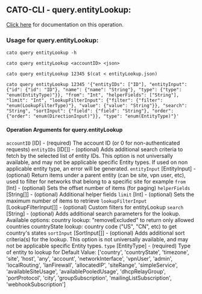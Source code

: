 
## CATO-CLI - query.entityLookup:
[Click here](https://api.catonetworks.com/documentation/#query-entityLookup) for documentation on this operation.

### Usage for query.entityLookup:

`cato query entityLookup -h`

`cato query entityLookup <accountID> <json>`

`cato query entityLookup 12345 $(cat < entityLookup.json)`

`cato query entityLookup 12345 '{"entityIDs": ["ID"], "entityInput": {"id": {"id": "ID"}, "name": {"name": "String"}, "type": {"type": "enum(EntityType)"}}, "from": "Int", "helperFields": ["String"], "limit": "Int", "lookupFilterInput": {"filter": {"filter": "enum(LookupFilterType)"}, "value": {"value": "String"}}, "search": "String", "sortInput": {"field": {"field": "String"}, "order": {"order": "enum(DirectionInput)"}}, "type": "enum(EntityType)"}'`

#### Operation Arguments for query.entityLookup ####
`accountID` [ID] - (required) The account ID (or 0 for non-authenticated requests) 
`entityIDs` [ID[]] - (optional) Adds additional search criteria to fetch by the selected list of entity IDs. This option is not
universally available, and may not be applicable specific Entity types. If used on non applicable entity
type, an error will be generated. 
`entityInput` [EntityInput] - (optional) Return items under a parent entity (can be site, vpn user, etc),
used to filter for networks that belong to a specific site for example 
`from` [Int] - (optional) Sets the offset number of items (for paging) 
`helperFields` [String[]] - (optional) Additional helper fields 
`limit` [Int] - (optional) Sets the maximum number of items to retrieve 
`lookupFilterInput` [LookupFilterInput[]] - (optional) Custom filters for entityLookup 
`search` [String] - (optional) Adds additional search parameters for the lookup. Available options:
country lookup: "removeExcluded" to return only allowed countries
countryState lookup: country code ("US", "CN", etc) to get country's states 
`sortInput` [SortInput[]] - (optional) Adds additional sort criteria(s) for the lookup.
This option is not universally available, and may not be applicable specific Entity types. 
`type` [EntityType] - (required) Type of entity to lookup for Default Value: ['country', 'countryState', 'timezone', 'site', 'host', 'any', 'account', 'networkInterface', 'vpnUser', 'admin', 'localRouting', 'lanFirewall', 'allocatedIP', 'siteRange', 'simpleService', 'availableSiteUsage', 'availablePooledUsage', 'dhcpRelayGroup', 'portProtocol', 'city', 'groupSubscription', 'mailingListSubscription', 'webhookSubscription']
